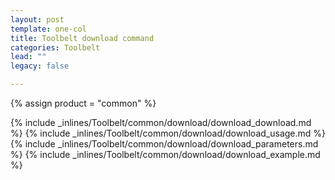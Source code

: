 ```yaml
---
layout: post
template: one-col
title: Toolbelt download command
categories: Toolbelt
lead: ""
legacy: false

---
```

{% assign product = "common" %}

{% include _inlines/Toolbelt/common/download/download_download.md %}
{% include _inlines/Toolbelt/common/download/download_usage.md %}
{% include _inlines/Toolbelt/common/download/download_parameters.md %}
{% include _inlines/Toolbelt/common/download/download_example.md %}
